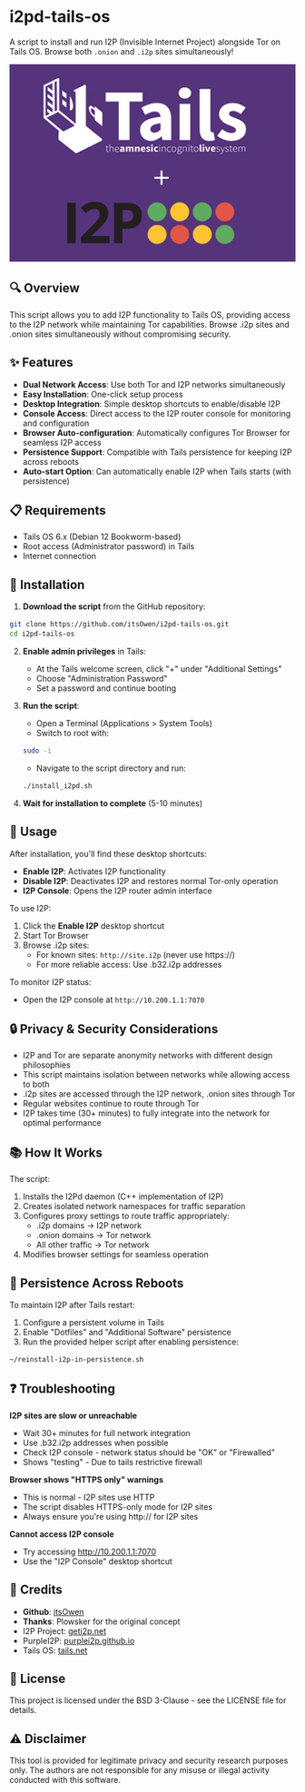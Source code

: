 # i2pd-tails-os

A script to install and run I2P (Invisible Internet Project) alongside Tor on Tails OS. Browse both `.onion` and `.i2p` sites simultaneously!

![I2P Logo](https://raw.githubusercontent.com/itsOwen/i2pd-tails-os/refs/heads/main/tails.png)

## 🔍 Overview

This script allows you to add I2P functionality to Tails OS, providing access to the I2P network while maintaining Tor capabilities. Browse .i2p sites and .onion sites simultaneously without compromising security.

## ✨ Features

- **Dual Network Access**: Use both Tor and I2P networks simultaneously
- **Easy Installation**: One-click setup process
- **Desktop Integration**: Simple desktop shortcuts to enable/disable I2P
- **Console Access**: Direct access to the I2P router console for monitoring and configuration
- **Browser Auto-configuration**: Automatically configures Tor Browser for seamless I2P access
- **Persistence Support**: Compatible with Tails persistence for keeping I2P across reboots
- **Auto-start Option**: Can automatically enable I2P when Tails starts (with persistence)

## 📋 Requirements

- Tails OS 6.x (Debian 12 Bookworm-based)
- Root access (Administrator password) in Tails
- Internet connection

## 🔧 Installation

1. **Download the script** from the GitHub repository:
```bash
git clone https://github.com/itsOwen/i2pd-tails-os.git
cd i2pd-tails-os
```

2. **Enable admin privileges** in Tails:
   - At the Tails welcome screen, click "+" under "Additional Settings"
   - Choose "Administration Password"
   - Set a password and continue booting

3. **Run the script**:
   - Open a Terminal (Applications > System Tools)
   - Switch to root with:
   ```bash
   sudo -i
   ```
   - Navigate to the script directory and run:
   ```bash
   ./install_i2pd.sh
   ```

4. **Wait for installation to complete** (5-10 minutes)

## 🚀 Usage

After installation, you'll find these desktop shortcuts:

- **Enable I2P**: Activates I2P functionality
- **Disable I2P**: Deactivates I2P and restores normal Tor-only operation
- **I2P Console**: Opens the I2P router admin interface

To use I2P:

1. Click the **Enable I2P** desktop shortcut
2. Start Tor Browser
3. Browse .i2p sites:
   - For known sites: `http://site.i2p` (never use https://)
   - For more reliable access: Use .b32.i2p addresses

To monitor I2P status:
- Open the I2P console at `http://10.200.1.1:7070`

## 🔒 Privacy & Security Considerations

- I2P and Tor are separate anonymity networks with different design philosophies
- This script maintains isolation between networks while allowing access to both
- .i2p sites are accessed through the I2P network, .onion sites through Tor
- Regular websites continue to route through Tor
- I2P takes time (30+ minutes) to fully integrate into the network for optimal performance

## 📚 How It Works

The script:
1. Installs the I2Pd daemon (C++ implementation of I2P)
2. Creates isolated network namespaces for traffic separation
3. Configures proxy settings to route traffic appropriately:
   - .i2p domains → I2P network
   - .onion domains → Tor network
   - All other traffic → Tor network
4. Modifies browser settings for seamless operation

## 🔄 Persistence Across Reboots

To maintain I2P after Tails restart:

1. Configure a persistent volume in Tails
2. Enable "Dotfiles" and "Additional Software" persistence
3. Run the provided helper script after enabling persistence:
```bash
~/reinstall-i2p-in-persistence.sh
```

## ❓ Troubleshooting

**I2P sites are slow or unreachable**
- Wait 30+ minutes for full network integration
- Use .b32.i2p addresses when possible
- Check I2P console - network status should be "OK" or "Firewalled"
- Shows "testing" - Due to tails restrictive firewall

**Browser shows "HTTPS only" warnings**
- This is normal - I2P sites use HTTP
- The script disables HTTPS-only mode for I2P sites
- Always ensure you're using http:// for I2P sites

**Cannot access I2P console**
- Try accessing http://10.200.1.1:7070
- Use the "I2P Console" desktop shortcut

## 🙌 Credits

- **Github**: [itsOwen](https://github.com/itsOwen)
- **Thanks**: Plowsker for the original concept
- I2P Project: [geti2p.net](https://geti2p.net)
- PurpleI2P: [purplei2p.github.io](https://purplei2p.github.io)
- Tails OS: [tails.net](https://tails.net)

## 📜 License

This project is licensed under the BSD 3-Clause - see the LICENSE file for details.

## ⚠️ Disclaimer

This tool is provided for legitimate privacy and security research purposes only. The authors are not responsible for any misuse or illegal activity conducted with this software.
